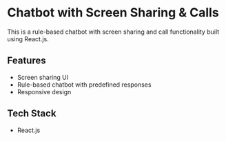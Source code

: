 # Chatbot with Screen Sharing & Calls

This is a rule-based chatbot with screen sharing and call functionality built using React.js.

## Features
- Screen sharing UI
- Rule-based chatbot with predefined responses
- Responsive design

## Tech Stack
- React.js




